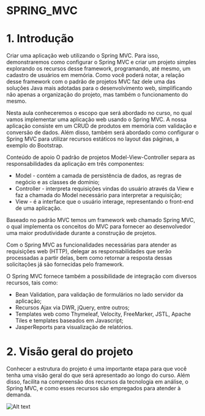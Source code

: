 
# SPRING_MVC

# 1. Introdução

Criar uma aplicação web utilizando o Spring MVC. Para isso, demonstraremos como configurar o Spring MVC e criar um projeto simples explorando os recursos desse framework, programando, até mesmo, um cadastro de usuários em memória. Como você poderá notar, a relação desse framework com o padrão de projetos MVC faz dele uma das soluções Java mais adotadas para o desenvolvimento web, simplificando não apenas a organização do projeto, mas também o funcionamento do mesmo.

Nesta aula conheceremos o escopo que será abordado no curso, no qual vamos implementar uma aplicação web usando o Spring MVC. A nossa aplicação consiste em um CRUD de produtos em memória com validação e conversão de dados. Além disso, também será abordado como configurar o Spring MVC para utilizar recursos estáticos no layout das páginas, a exemplo do Bootstrap.

Conteúdo de apoio
O padrão de projetos Model-View-Controller separa as responsabilidades da aplicação em três componentes:

- Model - contém a camada de persistência de dados, as regras de negócio e as classes de domínio;
- Controller - interpreta requisições vindas do usuário através da View e faz a chamada do Model necessário para interpretar a requisição;
- View - é a interface que o usuário interage, representando o front-end de uma aplicação.

Baseado no padrão MVC temos um framework web chamado Spring MVC, o qual implementa os conceitos do MVC para fornecer ao desenvolvedor uma maior produtividade durante a construção de projetos.

Com o Spring MVC as funcionalidades necessárias para atender as requisições web (HTTP), delegar as responsabilidades que serão processadas a partir delas, bem como retornar a resposta dessas solicitações já são fornecidas pelo framework.

O Spring MVC fornece também a possibilidade de integração com diversos recursos, tais como:

- Bean Validation, para validação de formulários no lado servidor da aplicação;
- Recursos Ajax via DWR, jQuery, entre outros;
- Templates web como Thymeleaf, Velocity, FreeMarker, JSTL, Apache Tiles e templates baseados em Javascript;
- JasperReports para visualização de relatórios.

# 2. Visão geral do projeto

Conhecer a estrutura do projeto é uma importante etapa para que você tenha uma visão geral do que será apresentado ao longo do curso. Além disso, facilita na compreensão dos recursos da tecnologia em análise, o Spring MVC, e como esses recursos são empregados para atender à demanda.

![Alt text](https://arquivo.devmedia.com.br/naoexclusivo/EduardoSpinola/OqueeSpringMVC/images/fluxo_springmvc.png?raw=true "Figura 2. Fluxo de funcionamento do Spring MVC")
